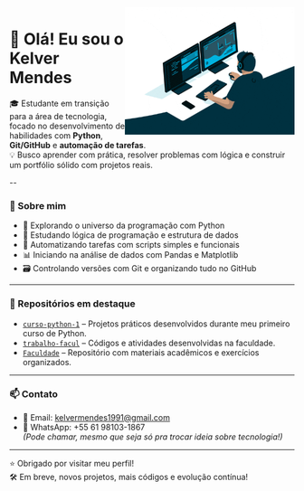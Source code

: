 <img src = "giphy.gif" width = "300px" align = "right">


# 👋 Olá! Eu sou o Kelver Mendes

🎓 Estudante em transição para a área de tecnologia, focado no desenvolvimento de habilidades com **Python**, **Git/GitHub** e **automação de tarefas**.  
💡 Busco aprender com prática, resolver problemas com lógica e construir um portfólio sólido com projetos reais.

--

### 🚀 Sobre mim

- 🐍 Explorando o universo da programação com Python
- 🧠 Estudando lógica de programação e estrutura de dados
- 🔧 Automatizando tarefas com scripts simples e funcionais
- 📊 Iniciando na análise de dados com Pandas e Matplotlib
- 🗃️ Controlando versões com Git e organizando tudo no GitHub

---

### 📂 Repositórios em destaque

- [`curso-python-1`](https://github.com/Kelver1991/curso-python-1) – Projetos práticos desenvolvidos durante meu primeiro curso de Python.
- [`trabalho-facul`](https://github.com/Kelver1991/trabalho-facul) – Códigos e atividades desenvolvidas na faculdade.
- [`Faculdade`](https://github.com/Kelver1991/Faculdade) – Repositório com materiais acadêmicos e exercícios organizados.

---

### 📫 Contato

- 📧 Email: kelvermendes1991@gmail.com  
- 📱 WhatsApp: +55 61 98103-1867  
*(Pode chamar, mesmo que seja só pra trocar ideia sobre tecnologia!)*

---

⭐ Obrigado por visitar meu perfil!  
🛠️ Em breve, novos projetos, mais códigos e evolução contínua!


